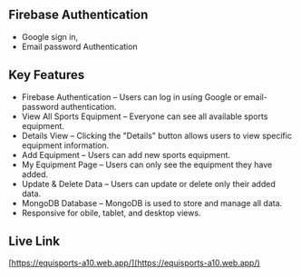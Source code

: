 ## Firebase Authentication

 - Google sign in,
 - Email password Authentication
 
 
 ## Key Features

 - Firebase Authentication – Users can log in using Google or email-password authentication.
 - View All Sports Equipment – Everyone can see all available sports equipment.
 - Details View – Clicking the "Details" button allows users to view specific equipment information.
 - Add Equipment – Users can add new sports equipment.
 - My Equipment Page – Users can only see the equipment they have added.
 - Update & Delete Data – Users can update or delete only their added data.
 - MongoDB Database – MongoDB is used to store and manage all data.
 - Responsive for obile, tablet, and desktop views.


## Live Link

[https://equisports-a10.web.app/](https://equisports-a10.web.app/)
